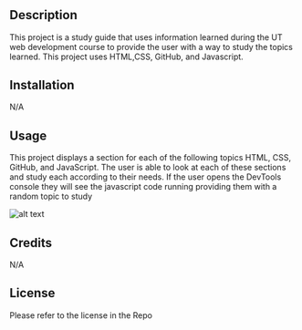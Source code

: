# <Your-Project-Title>

## Description
This project is a study guide that uses information learned during the UT web development course to provide the user with a way to study the topics learned. This project uses HTML,CSS, GitHub, and Javascript.


## Installation

N/A

## Usage

This project displays a section for each of the following topics HTML, CSS, GitHub, and JavaScript. The user is able to look at each of these sections and study each according to their needs. If the user opens the DevTools console they will see the javascript code running providing them with a random topic to study

![alt text](assets/images/screenshot.png)

## Credits

N/A

## License

Please refer to the license in the Repo
